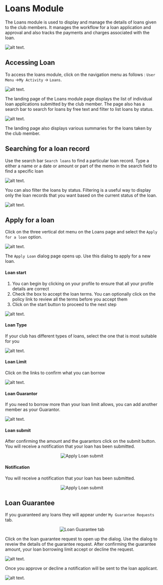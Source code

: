 # Loans Module
The Loans module is used to display and manage the details of loans given to the club members. It manages the workflow for a loan application and approval and also tracks the payments and charges associated with the loan.

<!-- <p align="center">
    <img src="images/4.0_Loans_Banner.png" alt="Loans Banner">
</p> -->
![alt text](../images/4.0_Loans_Banner.png "Loans Banner :size=400").

## Accessing Loan

To access the loans module, click on the navigation menu as follows : `User Menu` ->`My Activity` ->  `Loans`.

<!-- <p align="center">
    <img src="images/4.1_Loans_Menu.png" alt="Loans Menu">
</p> -->
![alt text](../images/4.1_Loans_Menu.png "Loans Menu :size=150").

The landing page of the Loans module page displays the list of individual loan applications submitted by the club member. The page also has a search bar to search for  loans by free text and filter to list loans by status. 

<!-- <p align="center">
    <img src="images/4.2_Loans_Page.png" alt="Loans Page">
</p> -->
![alt text](../images/4.2_Loans_Page.png "Loans Page :size=400").

The landing page also displays various summaries for the loans taken by the club member.

## Searching for a loan record

Use the search bar `Search loans` to find a particular loan record. Type a either a name or a date or amount or part of the memo in the search field to find a specific loan

<!-- <p align="center">
	<img src="images/4.3_Search_Loans_Page.png" alt="Search Loans">
</p> -->
![alt text](../images/4.3_Search_Loans_Page.png "Search Loans :size=400").

You can also filter the loans by status. Filtering is a useful way to display only the loan records that you want based on the current status of the loan.

<!-- <p align="center">
	<img src="images/4.3.2_Filter_Loans.png" alt="Filter Loans">
</p> -->
![alt text](../images/4.3.2_Filter_Loans.png "Filter Loans :size=400").

## Apply for a loan
Click on the three vertical dot menu on the Loans page and select the `Apply for a loan` option.

<!-- <p align="center">
	<img src="images/4.4_Apply_Loan_Menu.png" alt="Apply Loan">
</p> -->
![alt text](../images/4.4.1_Apply_Loan_Menu.png "Apply Loan :size=400").

The `Apply Loan` dialog page opens up. Use this dialog to apply for a new loan.

<!-- tabs:start -->

#### **Loan start**
1. You can begin by clicking on your profile to ensure that all your profile details are correct
1. Check the box to accept the loan terms. You can optionally click on the policy link to review all the terms before you accept them
1. Click on the start button to proceed to the next step

<!-- <p align="center">
	<img src="images/4.4_Apply_Loan_Page.png" alt="Apply Loan start">
</p> -->
![alt text](../images/4.4_Apply_Loan_page.png "Apply Loan start :size=400").

#### **Loan Type**
If your club has different types of loans, select the one that is most suitable for you

<!-- <p align="center">
	<img src="images/4.4.1_Apply_Loan_Type.png" alt="Loan Types List">
</p> -->
![alt text](../images/4.4.1_Apply_Loan_Type.png.1_Loans_Menu.png "Loans Types List :size=400").


#### **Loan Limit**
Click on the links to confirm what you can borrow

<!-- <p align="center">
	<img src="images/4.4.2.0_Apply_Loan_Limit.png" alt="Loan Limit screen">
</p> -->
![alt text](../images/4.4.2.0_Apply_Loan_Limit.png "Loans Limit Screen :size=400").


#### **Loan Guarantor**
If you need to borrow more than your loan limit allows, you can add another member as your Guarantor.

<!-- <p align="center">
    <img src="images/4.4.2.2_Apply_Loan_Guarantor.png" alt="Loan Guarantor screen">
</p> -->
![alt text](../images/4.4.2.2_Apply_Loan_Guarantor.png "Loan Guarantor :size=400").


#### **Loan submit**
After confirming the amount and the guarantors click on the submit button. You will receive a notification that your loan has been submitted.

<p align="center">
    <img src="images/4.4.2_Apply_Loan_Page_2.png" alt="Apply Loan submit">
</p>


#### **Notification**
You will receive a notification that your loan has been submitted.

<p align="center">
    <img src="images/4.4.4.1_Apply_Loan_Notify.png" alt="Apply Loan submit">
</p>


<!-- tabs:end -->

## Loan Guarantee
If you guaranteed any loans they will appear under `My Guarantee Requests` tab.

<p align="center">
    <img src="images/4.5_Loan_Gurantee_Page.png" alt="Loan Guarantee tab">
</p>

Click on the loan guarantee request to open up the dialog. Use the dialog to reveiw the details of the guarantee request. After confirming the guarantee amount, your loan borrowing limit accept or decline the request.

<!-- <p align="center">
    <img src="images/4.5.1_Loan_Gurantee_Dialog.png" alt="Loan Guarantee dialog">
</p> -->
![alt text](../images/4.5.1_Loan_Gurantee_Dialog.png "Loans Guarantee dialog :size=400").

Once you approve or decline a notification will be sent to the loan applicant.

<!-- <p align="center">
	<img src="images/4.5.2_Loan_Gurantee_Notify.png" alt="Loan Guarantee notification">
</p> -->

![alt text](../images/4.5.2_Loan_Gurantee_Notify.png "Loans Guarantee notification :size=400").

